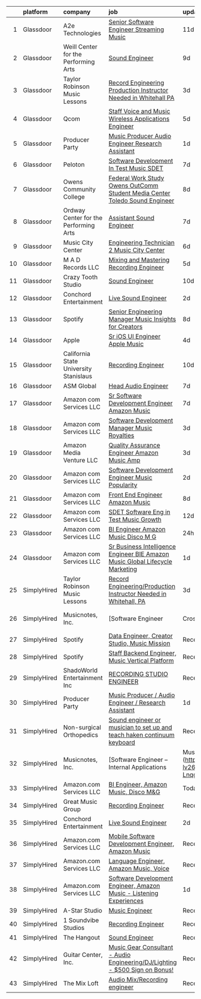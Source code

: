 

|    | platform    | company                                | job                                                                                                                                                                                                                                                                                                                                                                                                                                                                                                                                                                                                                                                                                                                                                                                                                                                                                                                                                                                                                                                                                                                                                                                                                                                                                                                                                   | update_time   | location                   |
|---:|:------------|:---------------------------------------|:------------------------------------------------------------------------------------------------------------------------------------------------------------------------------------------------------------------------------------------------------------------------------------------------------------------------------------------------------------------------------------------------------------------------------------------------------------------------------------------------------------------------------------------------------------------------------------------------------------------------------------------------------------------------------------------------------------------------------------------------------------------------------------------------------------------------------------------------------------------------------------------------------------------------------------------------------------------------------------------------------------------------------------------------------------------------------------------------------------------------------------------------------------------------------------------------------------------------------------------------------------------------------------------------------------------------------------------------------|:--------------|:---------------------------|
|  1 | Glassdoor   | A2e Technologies                       | [Senior Software Engineer  Streaming Music ](https://www.glassdoor.com/partner/jobListing.htm?pos=124&ao=1136043&s=58&guid=00000182d8fdddd29fe417d15a9154da&src=GD_JOB_AD&t=SR&vt=w&ea=1&cs=1_cc0959d8&cb=1661497892625&jobListingId=1008070692080&jrtk=3-0-1gbcfrnfik6fd801-1gbcfrng3i17e800-d22245dfa3e12a86-)                                                                                                                                                                                                                                                                                                                                                                                                                                                                                                                                                                                                                                                                                                                                                                                                                                                                                                                                                                                                                                      | 11d           | Seattle, WA                |
|  2 | Glassdoor   | Weill Center for the Performing Arts   | [Sound Engineer](https://www.glassdoor.com/partner/jobListing.htm?pos=115&ao=1136043&s=58&guid=00000182d8fdddd29fe417d15a9154da&src=GD_JOB_AD&t=SR&vt=w&ea=1&cs=1_70996fdd&cb=1661497892624&jobListingId=1008073732344&jrtk=3-0-1gbcfrnfik6fd801-1gbcfrng3i17e800-4906a36905a240fe-)                                                                                                                                                                                                                                                                                                                                                                                                                                                                                                                                                                                                                                                                                                                                                                                                                                                                                                                                                                                                                                                                  | 9d            | Sheboygan, WI              |
|  3 | Glassdoor   | Taylor Robinson Music Lessons          | [Record Engineering Production Instructor Needed in Whitehall  PA](https://www.glassdoor.com/partner/jobListing.htm?pos=102&ao=1110586&s=58&guid=00000182d8fdddd29fe417d15a9154da&src=GD_JOB_AD&t=SR&vt=w&ea=1&cs=1_2cc51f8f&cb=1661497892622&jobListingId=1008086287667&cpc=6BF42D0955AE9A34&jrtk=3-0-1gbcfrnfik6fd801-1gbcfrng3i17e800-1a49f22c6c62b140--6NYlbfkN0D2mBjioXDfHviVfPXw-es61kLkFdYWZ5GvAyCnO6C8pObxd6-lQ9d0H1DYe0OeZnbJnW8VRFWDnbJQOVYZv0wXkmpTDsFTP3kvhjXR9KjjWTssYL3XUAbD69nL383oolZ1PPw5VXsushpbTZA-o2dSvYkYc2SC2F62M-orPkCtWA5wWmkC3If0ABXF2-7lgIFodYyLnxf75Bieha26pl6vQzcNlSgS1cuLD7DW6xJFnOW63Ec526Izo_4QHcTWfotXV1kwqh2PwGgLhOjfFvlU_d0Nwh5xLkq2so5eRE4-cDEF2XnuA2efuv6DgSAzMjyaPyyJdE6TVjgXEHluENySE6Ey1c16Pk1pGB6ovA7n4GbZU02QvtxHjxbtHjJjmTULLl0Bb4Rcvi1VSXhOFFTMQLdmZyIq7QMA0idc4-N8DRmXlgFuFA7As4yGPq8mF0uMI3RZ2DmznmOwAcAvrwKDimdB868gvrUy3UvwWgAexFkdEhgw4U35D_4auhuMSmw%3D)                                                                                                                                                                                                                                                                                                                                                                                                                                             | 3d            | United States              |
|  4 | Glassdoor   | Qcom                                   | [Staff Voice and Music Wireless Applications Engineer](https://www.glassdoor.com/partner/jobListing.htm?pos=108&ao=1136043&s=58&guid=00000182d8fdddd29fe417d15a9154da&src=GD_JOB_AD&t=SR&vt=w&cs=1_9c3e6a7d&cb=1661497892623&jobListingId=1008082683202&jrtk=3-0-1gbcfrnfik6fd801-1gbcfrng3i17e800-b226a5106e9df6db-)                                                                                                                                                                                                                                                                                                                                                                                                                                                                                                                                                                                                                                                                                                                                                                                                                                                                                                                                                                                                                                 | 5d            | San Jose, CA               |
|  5 | Glassdoor   | Producer Party                         | [Music Producer   Audio Engineer   Research Assistant](https://www.glassdoor.com/partner/jobListing.htm?pos=104&ao=1136043&s=58&guid=00000182d8fdddd29fe417d15a9154da&src=GD_JOB_AD&t=SR&vt=w&ea=1&cs=1_9ad00658&cb=1661497892622&jobListingId=1008091585950&jrtk=3-0-1gbcfrnfik6fd801-1gbcfrng3i17e800-0ab832e774ab98d7-)                                                                                                                                                                                                                                                                                                                                                                                                                                                                                                                                                                                                                                                                                                                                                                                                                                                                                                                                                                                                                            | 1d            | Remote                     |
|  6 | Glassdoor   | Peloton                                | [Software Development In Test   Music  SDET ](https://www.glassdoor.com/partner/jobListing.htm?pos=119&ao=1136043&s=58&guid=00000182d8fdddd29fe417d15a9154da&src=GD_JOB_AD&t=SR&vt=w&ea=1&cs=1_5bc92f60&cb=1661497892624&jobListingId=1008078798511&jrtk=3-0-1gbcfrnfik6fd801-1gbcfrng3i17e800-c188b00975dabe46-)                                                                                                                                                                                                                                                                                                                                                                                                                                                                                                                                                                                                                                                                                                                                                                                                                                                                                                                                                                                                                                     | 7d            | Atlanta, GA                |
|  7 | Glassdoor   | Owens Community College                | [Federal Work Study  Owens OutComm Student Media Center Toledo  Sound Engineer](https://www.glassdoor.com/partner/jobListing.htm?pos=120&ao=1136043&s=58&guid=00000182d8fdddd29fe417d15a9154da&src=GD_JOB_AD&t=SR&vt=w&cs=1_b1ea0ebf&cb=1661497892624&jobListingId=1008076523041&jrtk=3-0-1gbcfrnfik6fd801-1gbcfrng3i17e800-4ada3dd420aafbd1-)                                                                                                                                                                                                                                                                                                                                                                                                                                                                                                                                                                                                                                                                                                                                                                                                                                                                                                                                                                                                        | 8d            | Toledo, OH                 |
|  8 | Glassdoor   | Ordway Center for the Performing Arts  | [Assistant Sound Engineer](https://www.glassdoor.com/partner/jobListing.htm?pos=114&ao=1136043&s=58&guid=00000182d8fdddd29fe417d15a9154da&src=GD_JOB_AD&t=SR&vt=w&ea=1&cs=1_5dfca4da&cb=1661497892624&jobListingId=1008079532547&jrtk=3-0-1gbcfrnfik6fd801-1gbcfrng3i17e800-5856df3a239138d6-)                                                                                                                                                                                                                                                                                                                                                                                                                                                                                                                                                                                                                                                                                                                                                                                                                                                                                                                                                                                                                                                        | 7d            | Saint Paul, MN             |
|  9 | Glassdoor   | Music City Center                      | [Engineering Technician 2   Music City Center](https://www.glassdoor.com/partner/jobListing.htm?pos=117&ao=1136043&s=58&guid=00000182d8fdddd29fe417d15a9154da&src=GD_JOB_AD&t=SR&vt=w&ea=1&cs=1_399792c4&cb=1661497892624&jobListingId=1008081103182&jrtk=3-0-1gbcfrnfik6fd801-1gbcfrng3i17e800-7b7f49e13b736bab-)                                                                                                                                                                                                                                                                                                                                                                                                                                                                                                                                                                                                                                                                                                                                                                                                                                                                                                                                                                                                                                    | 6d            | Nashville, TN              |
| 10 | Glassdoor   | M A D Records  LLC                     | [Mixing and Mastering Recording Engineer](https://www.glassdoor.com/partner/jobListing.htm?pos=105&ao=1136043&s=58&guid=00000182d8fdddd29fe417d15a9154da&src=GD_JOB_AD&t=SR&vt=w&ea=1&cs=1_a39cbd22&cb=1661497892622&jobListingId=1008082851002&jrtk=3-0-1gbcfrnfik6fd801-1gbcfrng3i17e800-1ef587c60b88b873-)                                                                                                                                                                                                                                                                                                                                                                                                                                                                                                                                                                                                                                                                                                                                                                                                                                                                                                                                                                                                                                         | 5d            | Las Vegas, NV              |
| 11 | Glassdoor   | Crazy Tooth Studio                     | [Sound Engineer](https://www.glassdoor.com/partner/jobListing.htm?pos=110&ao=1136043&s=58&guid=00000182d8fdddd29fe417d15a9154da&src=GD_JOB_AD&t=SR&vt=w&ea=1&cs=1_f632c325&cb=1661497892623&jobListingId=1008072463616&jrtk=3-0-1gbcfrnfik6fd801-1gbcfrng3i17e800-f5d2c4a718942a67-)                                                                                                                                                                                                                                                                                                                                                                                                                                                                                                                                                                                                                                                                                                                                                                                                                                                                                                                                                                                                                                                                  | 10d           | Reno, NV                   |
| 12 | Glassdoor   | Conchord Entertainment                 | [Live Sound Engineer](https://www.glassdoor.com/partner/jobListing.htm?pos=101&ao=1110586&s=58&guid=00000182d8fdddd29fe417d15a9154da&src=GD_JOB_AD&t=SR&vt=w&ea=1&cs=1_d921442b&cb=1661497892622&jobListingId=1008088946789&cpc=B101C867B3EF2D75&jrtk=3-0-1gbcfrnfik6fd801-1gbcfrng3i17e800-f3f9eea57a983ca9--6NYlbfkN0BKUou6V2sgnxTw0gblZcy6InCuwTZCwEAFzAfyAJpbl3ZjWBFMy83ezJfgF92Z-W5MXnXrnPDWMfXQEYAq_D2vGcDfAyY7IEHDPoY5h-YNlYusBjuP71PAU--4FBvdcRg4XYUnGEKdbLm9AWhIy_eUwBNmXKXtIKz3mbl7k_NEIwoUxK6dIpaqfV-f_KTJTC1Lap9d1BflVP7Ca17AS_RF7SQ7PVo9iJvfP6JlhO0iR3uPfYy6tDNiweM4_HMbpXFOSdTrAS_uGXZ6Gu0m5T49hIfEn0NfbN83km3ShnKDIl6zlWm4cNMrb9Wovt0EwNFV3dnwQyvKneROCrjOqqHGMWiRu42yvQXT7UJvVJHM4AMB9JHYG0r1w4HVyyP6-izJvaOWgPPE4LykArpqbZIJdPEhgaTKSHW15PrHIC3L-qW8ghixdRK_k_tiu5Bx9stxGKhkcMbp6WykC3f9vTSy1jHbZ0WwHkqImFKZ1lCOp4U4VFapo5dATK39Y98RSxE%3D)                                                                                                                                                                                                                                                                                                                                                                                                                                                                                          | 2d            | Boston, MA                 |
| 13 | Glassdoor   | Spotify                                | [Senior Engineering Manager  Music Insights for Creators](https://www.glassdoor.com/partner/jobListing.htm?pos=118&ao=1136043&s=58&guid=00000182d8fdddd29fe417d15a9154da&src=GD_JOB_AD&t=SR&vt=w&cs=1_8ee3ba1b&cb=1661497892624&jobListingId=1008076493793&jrtk=3-0-1gbcfrnfik6fd801-1gbcfrng3i17e800-fefaf5b0f0c6d0af-)                                                                                                                                                                                                                                                                                                                                                                                                                                                                                                                                                                                                                                                                                                                                                                                                                                                                                                                                                                                                                              | 8d            | New York, NY               |
| 14 | Glassdoor   | Apple                                  | [Sr  iOS UI Engineer Apple Music](https://www.glassdoor.com/partner/jobListing.htm?pos=103&ao=1110586&s=58&guid=00000182d8fdddd29fe417d15a9154da&src=GD_JOB_AD&t=SR&vt=w&cs=1_dcb090b3&cb=1661497892622&jobListingId=1008084352061&cpc=AC285F3A3ECA6BB0&jrtk=3-0-1gbcfrnfik6fd801-1gbcfrng3i17e800-2aec7d6187f7ac12--6NYlbfkN0BvKrLyj5gPmtZO9T8euul8TCxuuKNOtzRJOomxnwSEodTz2Bc-sPZl1dBMH13w-jPuKJeE-AIwC7Kr9dxNbSC99z9IpOWBNe5cTyp3hBnw4tgYhST3YHA6r8srSklhEraOV3bjTPy_9ZJqjF8Mo5R78jrEKmNaDwOWoLNlLtdt2rK5elEUu0twGQOyDHueSuTHNvVVG8QTm5yWTQ8RP4YW1wqo4PkUYmyed9I2ifSy-95PuprIiYm5LJX1UjBlLztEcFl8VgNGee8Z1ty2HFs70of_MqenQRH4YvG-IPv-bSDBlaiLHdhu9jmsk91RRz97PeUl4pui9_4XVxPcW_ZPhV6KF3AShUfrxVV0UBOYERXTbHAL8rdKh-SlvQzIeiEPALnKliDU7RL5YhPL-CaBuORqbjKDSrk6JMi6fCKY3nbhJL4eF3jW-KIuEz5_Z3Umk6vm4DkDeNGTewTJYNifxc41Gm1NB5mF0D8cUF5bf1x--Z5oN6h_dlLTynxGOJCoMV9vXIIRgyEPl9Nw8IZQJR7S28Th8NSp-vHNkoQxL69XSyukYGbi78RckYxtVb3i5bw13JMeDTG7TqXOY_5EFpmnF5WXBQUs0BO5QdUjxVK75bAOWJgJv02TijujRS9a-PxK8T8cY1NwbRui5cHrvcZLB-0WWBT1-eFHaLbxdO2bxUZRXuq84tdGCAktcUUcChAd57ldBWJ4JHwm8GSq359nwdG-N3V2XvVO5Juz9I604GuQazXH-TIbJAAeFkaZzG8I5SHn0rJJ8SSGAhCNwfAjZ3jYjjZmej-BVyxP0ZxGEgbJJe-FkIjqdknwb9uklZXujICGeEFEkBBHj_Al0gSLS1zSqC-qhFo8EOy52G8aBBGm87Upzrh8U3HCJ5Ng0Svn3NMZIxU7WTUGzmEONyxnAa42MhVRoQrG_gapw1E9-gJ2NcymHQGF8VtnyplOXRQ612Z2T2jYKJ_e84hv) | 4d            | Seattle, WA                |
| 15 | Glassdoor   | California State University Stanislaus | [Recording Engineer](https://www.glassdoor.com/partner/jobListing.htm?pos=123&ao=1136043&s=58&guid=00000182d8fdddd29fe417d15a9154da&src=GD_JOB_AD&t=SR&vt=w&cs=1_e1fbd070&cb=1661497892625&jobListingId=1008072092650&jrtk=3-0-1gbcfrnfik6fd801-1gbcfrng3i17e800-c45e8aecef8da5d2-)                                                                                                                                                                                                                                                                                                                                                                                                                                                                                                                                                                                                                                                                                                                                                                                                                                                                                                                                                                                                                                                                   | 10d           | Turlock, CA                |
| 16 | Glassdoor   | ASM Global                             | [Head Audio Engineer](https://www.glassdoor.com/partner/jobListing.htm?pos=111&ao=1136043&s=58&guid=00000182d8fdddd29fe417d15a9154da&src=GD_JOB_AD&t=SR&vt=w&cs=1_e9cd55b5&cb=1661497892623&jobListingId=1008079907544&jrtk=3-0-1gbcfrnfik6fd801-1gbcfrng3i17e800-0804dc700544879d-)                                                                                                                                                                                                                                                                                                                                                                                                                                                                                                                                                                                                                                                                                                                                                                                                                                                                                                                                                                                                                                                                  | 7d            | Tacoma, WA                 |
| 17 | Glassdoor   | Amazon com Services LLC                | [Sr  Software Development Engineer  Amazon Music](https://www.glassdoor.com/partner/jobListing.htm?pos=122&ao=1136043&s=58&guid=00000182d8fdddd29fe417d15a9154da&src=GD_JOB_AD&t=SR&vt=w&cs=1_040cd3a7&cb=1661497892624&jobListingId=1008078624918&jrtk=3-0-1gbcfrnfik6fd801-1gbcfrng3i17e800-1840bd66ea54e6f3-)                                                                                                                                                                                                                                                                                                                                                                                                                                                                                                                                                                                                                                                                                                                                                                                                                                                                                                                                                                                                                                      | 7d            | San Francisco, CA          |
| 18 | Glassdoor   | Amazon com Services LLC                | [Software Development Manager  Music Royalties](https://www.glassdoor.com/partner/jobListing.htm?pos=121&ao=1136043&s=58&guid=00000182d8fdddd29fe417d15a9154da&src=GD_JOB_AD&t=SR&vt=w&cs=1_ce692aa9&cb=1661497892624&jobListingId=1008084966267&jrtk=3-0-1gbcfrnfik6fd801-1gbcfrng3i17e800-ef39db2e1ec86342-)                                                                                                                                                                                                                                                                                                                                                                                                                                                                                                                                                                                                                                                                                                                                                                                                                                                                                                                                                                                                                                        | 3d            | San Francisco, CA          |
| 19 | Glassdoor   | Amazon Media Venture LLC               | [Quality Assurance Engineer   Amazon Music  Amp](https://www.glassdoor.com/partner/jobListing.htm?pos=107&ao=1136043&s=58&guid=00000182d8fdddd29fe417d15a9154da&src=GD_JOB_AD&t=SR&vt=w&cs=1_5a6aa37b&cb=1661497892622&jobListingId=1008086504695&jrtk=3-0-1gbcfrnfik6fd801-1gbcfrng3i17e800-7523a481ea660ac7-)                                                                                                                                                                                                                                                                                                                                                                                                                                                                                                                                                                                                                                                                                                                                                                                                                                                                                                                                                                                                                                       | 3d            | Culver City, CA            |
| 20 | Glassdoor   | Amazon com Services LLC                | [Software Development Engineer  Music Popularity](https://www.glassdoor.com/partner/jobListing.htm?pos=113&ao=1136043&s=58&guid=00000182d8fdddd29fe417d15a9154da&src=GD_JOB_AD&t=SR&vt=w&cs=1_c803b07f&cb=1661497892623&jobListingId=1008088339861&jrtk=3-0-1gbcfrnfik6fd801-1gbcfrng3i17e800-bb4dfd6ed8595ac2-)                                                                                                                                                                                                                                                                                                                                                                                                                                                                                                                                                                                                                                                                                                                                                                                                                                                                                                                                                                                                                                      | 2d            | San Francisco, CA          |
| 21 | Glassdoor   | Amazon com Services LLC                | [Front End Engineer   Amazon Music](https://www.glassdoor.com/partner/jobListing.htm?pos=109&ao=1136043&s=58&guid=00000182d8fdddd29fe417d15a9154da&src=GD_JOB_AD&t=SR&vt=w&cs=1_fcea9cf9&cb=1661497892623&jobListingId=1008075514788&jrtk=3-0-1gbcfrnfik6fd801-1gbcfrng3i17e800-715a8f6f79b0da99-)                                                                                                                                                                                                                                                                                                                                                                                                                                                                                                                                                                                                                                                                                                                                                                                                                                                                                                                                                                                                                                                    | 8d            | Culver City, CA            |
| 22 | Glassdoor   | Amazon com Services LLC                | [SDET  Software Eng in Test  Music Growth](https://www.glassdoor.com/partner/jobListing.htm?pos=112&ao=1136043&s=58&guid=00000182d8fdddd29fe417d15a9154da&src=GD_JOB_AD&t=SR&vt=w&cs=1_820600ab&cb=1661497892623&jobListingId=1008069543759&jrtk=3-0-1gbcfrnfik6fd801-1gbcfrng3i17e800-01ef90ed90cfbf63-)                                                                                                                                                                                                                                                                                                                                                                                                                                                                                                                                                                                                                                                                                                                                                                                                                                                                                                                                                                                                                                             | 12d           | Remote                     |
| 23 | Glassdoor   | Amazon com Services LLC                | [BI Engineer  Amazon Music  Disco M G](https://www.glassdoor.com/partner/jobListing.htm?pos=106&ao=1136043&s=58&guid=00000182d8fdddd29fe417d15a9154da&src=GD_JOB_AD&t=SR&vt=w&cs=1_e526038e&cb=1661497892622&jobListingId=1008094524132&jrtk=3-0-1gbcfrnfik6fd801-1gbcfrng3i17e800-3310bf924143c91b-)                                                                                                                                                                                                                                                                                                                                                                                                                                                                                                                                                                                                                                                                                                                                                                                                                                                                                                                                                                                                                                                 | 24h           | New York, NY               |
| 24 | Glassdoor   | Amazon com Services LLC                | [Sr  Business Intelligence Engineer  BIE   Amazon Music  Global Lifecycle Marketing](https://www.glassdoor.com/partner/jobListing.htm?pos=116&ao=1136043&s=58&guid=00000182d8fdddd29fe417d15a9154da&src=GD_JOB_AD&t=SR&vt=w&cs=1_f9ca8cc9&cb=1661497892624&jobListingId=1008091801822&jrtk=3-0-1gbcfrnfik6fd801-1gbcfrng3i17e800-ac01524d5b23777d-)                                                                                                                                                                                                                                                                                                                                                                                                                                                                                                                                                                                                                                                                                                                                                                                                                                                                                                                                                                                                   | 1d            | Culver City, CA            |
| 25 | SimplyHired | Taylor Robinson Music Lessons          | [Record Engineering/Production Instructor Needed in Whitehall, PA](https://www.simplyhired.com/job/IsH7jqt2YnftYZxs_yj1u1OOA9vbgKe1wt_NOcbP6hAOxAlWjXJ8pg?q=music+engineer)                                                                                                                                                                                                                                                                                                                                                                                                                                                                                                                                                                                                                                                                                                                                                                                                                                                                                                                                                                                                                                                                                                                                                                           | 3d            | Whitehall Township, PA     |
| 26 | SimplyHired | Musicnotes, Inc.                       | [Software Engineer | Cross-Platform Apps | Music Industry](https://www.simplyhired.com/job/k8E4fg8SWWqgvPsk4kBA2CqJDhhUZAmYysUfvRGHibz7cVQEY9wzyw?q=music+engineer)                                                                                                                                                                                                                                                                                                                                                                                                                                                                                                                                                                                                                                                                                                                                                                                                                                                                                                                                                                                                                                                                                                                                                                                   | Recently      | Remote                     |
| 27 | SimplyHired | Spotify                                | [Data Engineer, Creator Studio, Music Mission](https://www.simplyhired.com/job/gx6_0Pe4pjCb2iMDm-oEabY8egsyZ1Ii5bgjJRk6_cKJ1o2Hf2rTOA?q=music+engineer)                                                                                                                                                                                                                                                                                                                                                                                                                                                                                                                                                                                                                                                                                                                                                                                                                                                                                                                                                                                                                                                                                                                                                                                               | Recently      | New York, NY               |
| 28 | SimplyHired | Spotify                                | [Staff Backend Engineer, Music Vertical Platform](https://www.simplyhired.com/job/IoeV8PhqQ8PehTU7Rg2O45miuItnF7VkpUdLR53SuAcgR8FYosIUVA?q=music+engineer)                                                                                                                                                                                                                                                                                                                                                                                                                                                                                                                                                                                                                                                                                                                                                                                                                                                                                                                                                                                                                                                                                                                                                                                            | Recently      | New York, NY               |
| 29 | SimplyHired | ShadoWorld Entertainment Inc           | [RECORDING STUDIO ENGINEER](https://www.simplyhired.com/job/GwCuzAE1Z75JKGOc64ylj3GPMzBTziX1HpRLOs1Ry1SWuirAjqBXVA?q=music+engineer)                                                                                                                                                                                                                                                                                                                                                                                                                                                                                                                                                                                                                                                                                                                                                                                                                                                                                                                                                                                                                                                                                                                                                                                                                  | Recently      | Los Angeles, CA            |
| 30 | SimplyHired | Producer Party                         | [Music Producer / Audio Engineer / Research Assistant](https://www.simplyhired.com/job/cj7zaoEuW1Zv3-8unLX5kQMTgFwJVfe-3E7kSF48wXUPX5VBOOs6RA?q=music+engineer)                                                                                                                                                                                                                                                                                                                                                                                                                                                                                                                                                                                                                                                                                                                                                                                                                                                                                                                                                                                                                                                                                                                                                                                       | 1d            | Remote                     |
| 31 | SimplyHired | Non-surgical Orthopedics               | [Sound engineer or musician to set up and teach haken continuum keyboard](https://www.simplyhired.com/job/7y5RxfWgvBhvD5ARANj7xR1wS24g3fPvxpYIHCnLHOc6p5-BJXdA0g?q=music+engineer)                                                                                                                                                                                                                                                                                                                                                                                                                                                                                                                                                                                                                                                                                                                                                                                                                                                                                                                                                                                                                                                                                                                                                                    | Recently      | Hicksville, NY             |
| 32 | SimplyHired | Musicnotes, Inc.                       | [Software Engineer – Internal Applications | Music Industry](https://www.simplyhired.com/job/CJj4BR8cQSu-lv26kchc9c99R6mB050UHH-Lnqgt3YQdfFX2vFlL3A?q=music+engineer)                                                                                                                                                                                                                                                                                                                                                                                                                                                                                                                                                                                                                                                                                                                                                                                                                                                                                                                                                                                                                                                                                                                                                                                 | Recently      | Remote                     |
| 33 | SimplyHired | Amazon.com Services LLC                | [BI Engineer, Amazon Music, Disco M&G](https://www.simplyhired.com/job/dtceoKwUXAFriJX_t1JEm5dbSLjEaHlVQ4eSctk4IBcdAL47D4NIsw?q=music+engineer)                                                                                                                                                                                                                                                                                                                                                                                                                                                                                                                                                                                                                                                                                                                                                                                                                                                                                                                                                                                                                                                                                                                                                                                                       | Today         | New York, NY +1 location   |
| 34 | SimplyHired | Great Music Group                      | [Recording Engineer](https://www.simplyhired.com/job/KdtBz20qTjUZIp8oO0tR_6v4kEIhLgO5XK_RByszcRqXz1WmRjoiUg?q=music+engineer)                                                                                                                                                                                                                                                                                                                                                                                                                                                                                                                                                                                                                                                                                                                                                                                                                                                                                                                                                                                                                                                                                                                                                                                                                         | Recently      | Minneapolis, MN            |
| 35 | SimplyHired | Conchord Entertainment                 | [Live Sound Engineer](https://www.simplyhired.com/job/UEA40oo_tuyiPqvpC2XRNDDUAd6VWYQaSSZopTq90hge9e7ynS5vdw?q=music+engineer)                                                                                                                                                                                                                                                                                                                                                                                                                                                                                                                                                                                                                                                                                                                                                                                                                                                                                                                                                                                                                                                                                                                                                                                                                        | 2d            | Boston, MA                 |
| 36 | SimplyHired | Amazon.com Services LLC                | [Mobile Software Development Engineer, Amazon Music](https://www.simplyhired.com/job/qpZ7cPNrZcyH3y7ATHRbNq2zJe1qRN6fP1y5rWh5cHJ7dL64YkvgZw?q=music+engineer)                                                                                                                                                                                                                                                                                                                                                                                                                                                                                                                                                                                                                                                                                                                                                                                                                                                                                                                                                                                                                                                                                                                                                                                         | Recently      | Remote +3 locations        |
| 37 | SimplyHired | Amazon.com Services LLC                | [Language Engineer, Amazon Music, Voice](https://www.simplyhired.com/job/oaGROVGBOFN9owpVU0K1uN-uyLIDhrDggB2xk_gjpnBBE1Ppa0CvkA?q=music+engineer)                                                                                                                                                                                                                                                                                                                                                                                                                                                                                                                                                                                                                                                                                                                                                                                                                                                                                                                                                                                                                                                                                                                                                                                                     | Recently      | San Francisco, CA          |
| 38 | SimplyHired | Amazon.com Services LLC                | [Software Development Engineer, Amazon Music - Listening Experiences](https://www.simplyhired.com/job/YHwS5nRobLz3g7QmxKjYHE_-NmQYgK6f0Wtg9OOgzGIPeFH2CGHMIg?q=music+engineer)                                                                                                                                                                                                                                                                                                                                                                                                                                                                                                                                                                                                                                                                                                                                                                                                                                                                                                                                                                                                                                                                                                                                                                        | 1d            | United States +2 locations |
| 39 | SimplyHired | A-Star Studio                          | [Music Engineer](https://www.simplyhired.com/job/RdaeId60Ue9oxOizVh_YqnRObvSqB0jKFDQ-OD7wq_ym8U6y6gfcLw?q=music+engineer)                                                                                                                                                                                                                                                                                                                                                                                                                                                                                                                                                                                                                                                                                                                                                                                                                                                                                                                                                                                                                                                                                                                                                                                                                             | Recently      | Dallas, TX                 |
| 40 | SimplyHired | 1 Soundvibe Studios                    | [Recording Engineer](https://www.simplyhired.com/job/XylTkI5J2rGQUwUyb-5J2gOHNNrfHaeNpKWRciYPgRZcRkriQFUQlQ?q=music+engineer)                                                                                                                                                                                                                                                                                                                                                                                                                                                                                                                                                                                                                                                                                                                                                                                                                                                                                                                                                                                                                                                                                                                                                                                                                         | Recently      | Houston, TX                |
| 41 | SimplyHired | The Hangout                            | [Sound Engineer](https://www.simplyhired.com/job/pPtma4KfpJL8yv0IV160PCctZ7zJieTNPnwDrISJ5-REzhgDQyRTVw?q=music+engineer)                                                                                                                                                                                                                                                                                                                                                                                                                                                                                                                                                                                                                                                                                                                                                                                                                                                                                                                                                                                                                                                                                                                                                                                                                             | Recently      | Myrtle Beach, SC           |
| 42 | SimplyHired | Guitar Center, Inc.                    | [Music Gear Consultant - Audio Engineering/DJ/Lighting - $500 Sign on Bonus!](https://www.simplyhired.com/job/A1q2-hoFBf33n2hzvrtqJdUCpA-f5UgA83I6sNug1CkHmCGdLFdqzA?q=music+engineer)                                                                                                                                                                                                                                                                                                                                                                                                                                                                                                                                                                                                                                                                                                                                                                                                                                                                                                                                                                                                                                                                                                                                                                | Recently      | Nashville, TN              |
| 43 | SimplyHired | The Mix Loft                           | [Audio Mix/Recording engineer](https://www.simplyhired.com/job/rIGHsg24O55jJJ8A9DMRFO6VT6NUvTOsIHmD2TpNycdZI4evhs-lig?q=music+engineer)                                                                                                                                                                                                                                                                                                                                                                                                                                                                                                                                                                                                                                                                                                                                                                                                                                                                                                                                                                                                                                                                                                                                                                                                               | Recently      | Quincy, MA                 |